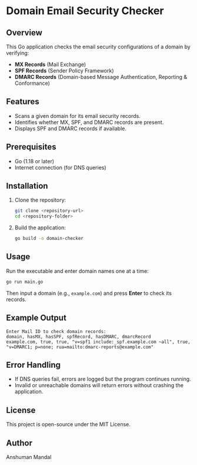 # Domain Email Security Checker

## Overview
This Go application checks the email security configurations of a domain by verifying:
- **MX Records** (Mail Exchange)
- **SPF Records** (Sender Policy Framework)
- **DMARC Records** (Domain-based Message Authentication, Reporting & Conformance)

## Features
- Scans a given domain for its email security records.
- Identifies whether MX, SPF, and DMARC records are present.
- Displays SPF and DMARC records if available.

## Prerequisites
- Go (1.18 or later)
- Internet connection (for DNS queries)

## Installation
1. Clone the repository:
   ```sh
   git clone <repository-url>
   cd <repository-folder>
   ```
2. Build the application:
   ```sh
   go build -o domain-checker
   ```

## Usage
Run the executable and enter domain names one at a time:
```sh
go run main.go
```
Then input a domain (e.g., `example.com`) and press **Enter** to check its records.

## Example Output
```
Enter Mail ID to check domain records:
domain, hasMX, hasSPF, spfRecord, hasDMARC, dmarcRecord
example.com, true, true, "v=spf1 include:_spf.example.com ~all", true, "v=DMARC1; p=none; rua=mailto:dmarc-reports@example.com"
```

## Error Handling
- If DNS queries fail, errors are logged but the program continues running.
- Invalid or unreachable domains will return errors without crashing the application.

## License
This project is open-source under the MIT License.

## Author
Anshuman Mandal
